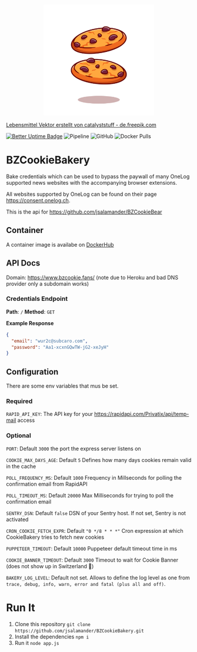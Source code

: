 <p align="center" >
  <img height="300rem" src="https://raw.githubusercontent.com/jsalamander/BZCookieBakery/main/assets/cookies.png" alt="Cookies"/>
</p>
<a href='https://de.freepik.com/fotos-vektoren-kostenlos/lebensmittel'>Lebensmittel Vektor erstellt von catalyststuff - de.freepik.com</a>


[![Better Uptime Badge](https://betteruptime.com/status-badges/v1/monitor/cxo0.svg)](https://betteruptime.com/?utm_source=status_badge)
![Pipeline](https://github.com/jsalamander/BZCookieBakery/actions/workflows/release.yml/badge.svg)
![GitHub](https://img.shields.io/github/license/jsalamander/BZCookieBakery)
![Docker Pulls](https://img.shields.io/docker/pulls/jfriedli/bz-cookie-bakery)

# BZCookieBakery
Bake credentials which can be used to bypass the paywall of many OneLog supported news websites with the accompanying browser extensions.

All websites supported by OneLog can be found on their page https://consent.onelog.ch.

This is the api for https://github.com/jsalamander/BZCookieBear

## Container

A container image is availabe on [DockerHub](https://hub.docker.com/r/jfriedli/bz-cookie-bakery/tags?page=1&ordering=last_updated)

## API Docs

Domain: https://www.bzcookie.fans/ (note due to Heroku and bad DNS provider only a subdomain works)

### Credentials Endpoint
**Path**: `/`
**Method**: `GET` 

**Example Response**
```json
{
  "email": "wur2c@subcaro.com",
  "password": "Aa1-xcxnGQwTW-jG2-xeJyH"
}
```

## Configuration

There are some env variables that mus be set.

### Required

`RAPID_API_KEY`: The API key for your https://rapidapi.com/Privatix/api/temp-mail access

### Optional

`PORT`: Default `3000` the port the express server listens on

`COOKIE_MAX_DAYS_AGE`: Default `5` Defines how many days cookies remain valid in the cache

`POLL_FREQUENCY_MS`: Default `1000` Frequency in Millseconds for polling the confirmation email from RapidAPI

`POLL_TIMEOUT_MS`: Default `20000` Max Milliseconds for trying to poll the confirmation email

`SENTRY_DSN`: Default `false` DSN of your Sentry host. If not set, Sentry is not activated

`CRON_COOKIE_FETCH_EXPR`: Default `"0 */8 * * *"` Cron expression at which CookieBakery tries to fetch new cookies

`PUPPETEER_TIMEOUT`: Default `10000` Puppeteer default timeout time in ms

`COOKIE_BANNER_TIMEOUT`: Default `3000` Timeout to wait for Cookie Banner (does not show up in Switzerland 👾)

`BAKERY_LOG_LEVEL`: Default not set. Allows to define the log level as one from `trace, debug, info, warn, error and fatal (plus all and off)`.

# Run It

1. Clone this repository `git clone https://github.com/jsalamander/BZCookieBakery.git`
2. Install the dependencies `npm i`
3. Run it `node app.js`
